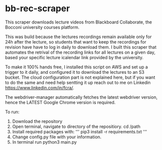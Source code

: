 # bb-rec-scraper

This scraper downloads lecture videos from Blackboard Collaborate, the Bocconi university courses platform. 

This was build because the lectures recordings remain available only for 24h after the lecture, so students that want to keep the recordings for revision have have to log in daily to download them. 
I built this scraper that automates the retrival of the recording links for all lectures on a given day, based your specific lecture icalendar link provided by the university. 

To make it 100% hands free, I installed this script on AWS and set up a trigger to it daily, and configured it to download the lectures to an S3 bucket. 
The cloud configuration part is not explained here, but if you want to do the same and need help sentting it up reach out to me on Linkedin https://www.linkedin.com/in/fcra/.

The webdriver-manager automatically fetches the latest webdriver version, hence the LATEST Google Chrome version is required. 

To run:  
1. Download the repository  
2. Open terminal, navigate to directory of the repositiory. cd /path 
3. Install required packages with: 
''' pip3 install -r requirements.txt ''' 
4. Change config.py file with your information.
5. In terminal run python3 main.py 

